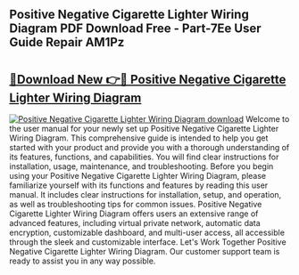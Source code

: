 ## Positive Negative Cigarette Lighter Wiring Diagram PDF Download Free - Part-7Ee User Guide Repair AM1Pz

# <h2><a href="http://dfqshnv.blite.top/?on=Positive+Negative+Cigarette+Lighter+Wiring+Diagram">🔗Download New 👉🔴 Positive Negative Cigarette Lighter Wiring Diagram</a></h2>

[![Positive Negative Cigarette Lighter Wiring Diagram download](https://i.imgur.com/lujVjoI.png)](http://dfqshnv.blite.top/?on=Positive+Negative+Cigarette+Lighter+Wiring+Diagram)
Welcome to the user manual for your newly set up Positive Negative Cigarette Lighter Wiring Diagram. This comprehensive guide is intended to help you get started with your product and provide you with a thorough understanding of its features, functions, and capabilities. You will find clear instructions for installation, usage, maintenance, and troubleshooting. Before you begin using your Positive Negative Cigarette Lighter Wiring Diagram, please familiarize yourself with its functions and features by reading this user manual. It includes clear instructions for installation, setup, and operation, as well as troubleshooting tips for common issues. Positive Negative Cigarette Lighter Wiring Diagram offers users an extensive range of advanced features, including virtual private network, automatic data encryption, customizable dashboard, and multi-user access, all accessible through the sleek and customizable interface. Let's Work Together Positive Negative Cigarette Lighter Wiring Diagram. Our customer support team is ready to assist you in any way possible.
